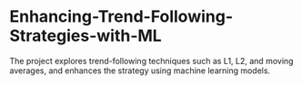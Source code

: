 # Enhancing-Trend-Following-Strategies-with-ML
The project explores trend-following techniques such as L1, L2, and moving averages, and enhances the strategy using machine learning models.
